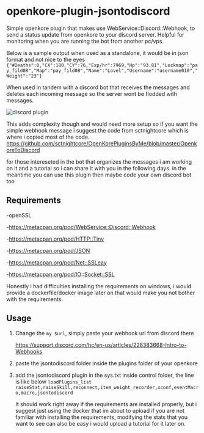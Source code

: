 # openkore-plugin-jsontodiscord

Simple openkore plugin that makes use WebService::Discord::Webhook, to send a status update from openkore to your discord server.
Helpful for monitoring when you are running the bot from another pc/vps.

Below is a sample output when used as a standalone, it would be in json format and not nice to the eyes
`{"#Deaths":0,"CX":180,"CY":76,"Exp/hr":7969,"Hp":"93.81","Lockmap":"pay_fild08","Map":"pay_fild08","Name":"Lovel","Username":"username010","Weight":"23"}`

When used in tandem with a discord bot that receives the messages and deletes each incoming message so the server wont be flodded with messages.

![discord plugin](https://github.com/KoukatsuMahoutsukai/openkore-plugin-jsontodiscord-main/assets/123940777/f36e717f-7cb7-45f5-a876-d42b24f31bc1)

This adds complexity though and would need more setup so if you want the simple webhook message i suggest the code from sctnightcore which is where i copied most of the code.
https://github.com/sctnightcore/OpenKorePluginsByMe/blob/master/OpenkoreToDiscord


for those intereseted in the bot that organizes the messages i am working on it and a tutorial so i can share it with you in the following days. 
in the meantime you can use this plugin then maybe code your own discord bot too

## Requirements
-openSSL

-https://metacpan.org/pod/WebService::Discord::Webhook

-https://metacpan.org/pod/HTTP::Tiny

-https://metacpan.org/pod/JSON

-https://metacpan.org/pod/Net::SSLeay

-https://metacpan.org/pod/IO::Socket::SSL


Honestly i had difficulties installing the requirements on windows, i would provide a dockerfile/docker image later on that would make you not bother with the requirements.


## Usage
1.  Change the `my $url`, simply paste your webhook url from discord there
    
    https://support.discord.com/hc/en-us/articles/228383668-Intro-to-Webhooks

2.  paste the jsontodiscord folder inside the plugins folder of your openkore

3.  add the jsontodiscord plugin in the sys.txt inside control folder, the line is like below
    `loadPlugins_list raiseStat,raiseSkill,reconnect,item_weight_recorder,xconf,eventMacro,macro,jsontodiscord`

    It should work right away if the requirements are installed properly, but i suggest just using the docker that im about to upload if you are not familiar with installing the requirements,
    modifying the stats that you want to see can also be easy i would upload a tutorial for it later on.
